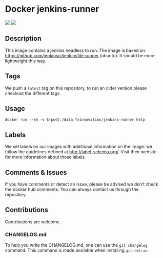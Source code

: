 # Docker jenkins-runner
[![](https://images.microbadger.com/badges/version/fxinnovation/jenkins-runner.svg)](https://microbadger.com/images/fxinnovation/jenkins-runner "Get your own version badge on microbadger.com") [![](https://images.microbadger.com/badges/image/fxinnovation/jenkins-runner.svg)](https://microbadger.com/images/fxinnovation/jenkins-runner "Get your own image badge on microbadger.com")

## Description
This image contains a jenkins headless to run. The image is based on https://github.com/jenkinsci/jenkinsfile-runner (ubuntu). It should be more lightweight this way.

## Tags
We push a `latest` tag on this repository, to run an older version please checkout the different tags.

## Usage
`docker run --rm -v $(pwd):/data fxinnovation/jenkins-runner help`

## Labels
We set labels on our images with additional information on the image. we follow the guidelines defined at http://label-schema.org/. Visit their website for more information about those labels.

## Comments & Issues
If you have comments or detect an issue, please be advised we don't check the docker hub comments. You can always contact us through the repository.

## Contributions
Contributions are welcome.

### CHANGELOG.md
To help you write the CHANGELOG.md, one can use the `git changelog` command. This command is made available when installing `git-extras`.
